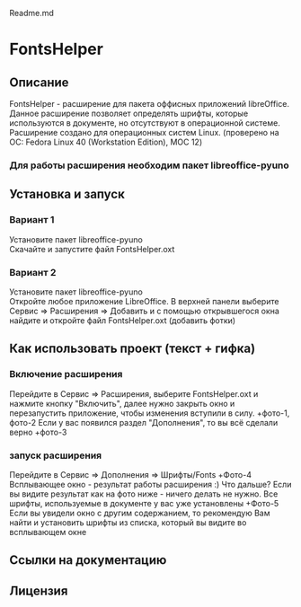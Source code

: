 Readme.md
# FontsHelper
## Описание
FontsHelper - расширение для пакета оффисных приложений libreOffice. Данное расширение позволяет определять шрифты, которые используются в документе, но отсутствуют в операционной системе. Расширение создано для операционных систем Linux. (проверено на ОС: Fedora Linux 40 (Workstation Edition), МОС 12)
### Для работы расширения необходим пакет libreoffice-pyuno

## Установка и запуск
### Вариант 1
Установите пакет libreoffice-pyuno  
Скачайте и запустите файл FontsHelper.oxt
### Вариант 2 
Установите пакет libreoffice-pyuno  
Откройте любое приложение LibreOffice. В верхней панели выберите Сервис => Расширения => Добавить и с помощью открывшегося окна найдите и откройте файл FontsHelper.oxt
(добавить фотки)
## Как использовать проект (текст + гифка)
### Включение расширения
Перейдите в Сервис => Расширения, выберите FontsHelper.oxt и нажмите кнопку "Включить", далее нужно закрыть окно и перезапустить приложение, чтобы изменения вступили в силу.
+фото-1, фото-2
Если у вас появился раздел "Дополнения", то вы всё сделали верно
+фото-3
### запуск расширения
Перейдите в Сервис => Дополнения => Шрифты/Fonts
+Фото-4
Всплывающее окно - результат работы расширения :)
Что дальше?
Если вы видите результат как на фото ниже - ничего делать не нужно. Все шрифты, используемые в документе у вас уже установлены
+Фото-5 
Если вы увидели окно с другим содержанием, то рекомендую Вам найти и установить шрифты из списка, который вы видите во всплывающем окне
## Ссылки на документацию

## Лицензия
